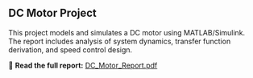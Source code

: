 ## DC Motor Project

This project models and simulates a DC motor using MATLAB/Simulink.  
The report includes analysis of system dynamics, transfer function derivation, and speed control design.

📘 **Read the full report:** [DC_Motor_Report.pdf](./DCmotor.pdf)
